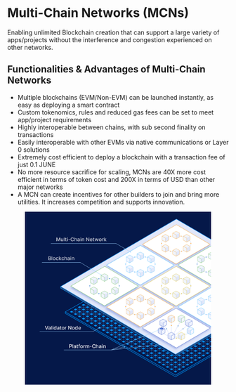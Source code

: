 # Multi-Chain Networks (MCNs)

Enabling unlimited Blockchain creation that can support a large variety of apps/projects without the interference and congestion experienced on other networks.

## Functionalities & Advantages of Multi-Chain Networks

* Multiple blockchains (EVM/Non-EVM) can be launched instantly, as easy as deploying a smart contract
* Custom tokenomics, rules and reduced gas fees can be set to meet app/project requirements
* Highly interoperable between chains, with sub second finality on transactions
* Easily interoperable with other EVMs via native communications or Layer 0 solutions
* Extremely cost efficient to deploy a blockchain with a transaction fee of just  0.1 JUNE&#x20;
* No more resource sacrifice for scaling, MCNs are  40X more cost efficient in terms of token cost and 200X in terms of USD than other major networks
* A MCN can create incentives for other builders to join and bring more utilities. It increases competition and supports innovation.

<figure><img src="../.gitbook/assets/Newest_SuperNet_iLL.png" alt="" width="563"><figcaption></figcaption></figure>
